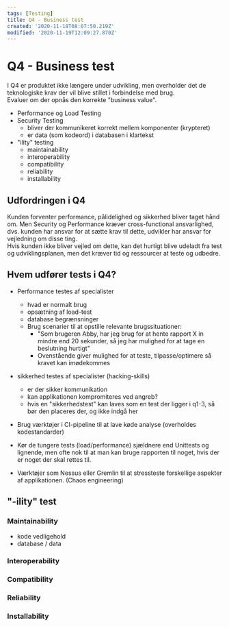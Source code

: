 ```yaml
---
tags: [Testing]
title: Q4 - Business test
created: '2020-11-18T08:07:50.219Z'
modified: '2020-11-19T12:09:27.870Z'
---
```


# Q4 - Business test
I Q4 er produktet ikke længere under udvikling, men overholder det de teknologiske krav der vil blive stillet i forbindelse med brug.  
Evaluer om der opnås den korrekte "business value".
- Performance og Load Testing
- Security Testing
  - bliver der kommunikeret korrekt mellem komponenter (krypteret)
  - er data (som kodeord) i databasen i klartekst
- "ility" testing
  - maintainability
  - interoperability
  - compatibility
  - reliability
  - installability

## Udfordringen i Q4
Kunden forventer performance, pålidelighed og sikkerhed bliver taget hånd om. Men 
Security og Performance kræver cross-functional ansvarlighed, dvs. kunden har ansvar for at sætte krav til dette, udvikler har ansvar for vejledning om disse ting.  
Hvis kunden ikke bliver vejled om dette, kan det hurtigt blive udeladt fra test og udviklingsplanen, men det kræver tid og ressourcer at teste og udbedre.

## Hvem udfører tests i Q4?
- Performance testes af specialister
  - hvad er normalt brug
  - opsætning af load-test
  - database begrænsninger
  - Brug scenarier til at opstille relevante brugssituationer:
    - "Som brugeren Abby, har jeg brug for at hente rapport X in mindre end 20 sekunder, så jeg har mulighed for at tage en beslutning hurtigt"
    - Ovenstående giver mulighed for at teste, tilpasse/optimere så kravet kan imødekommes

- sikkerhed testes af specialister (hacking-skills)
  - er der sikker kommunikation
  - kan applikationen kompromiteres ved angreb?
  - hvis en "sikkerhedstest" kan laves som en test der ligger i q1-3, så bør den placeres der, og ikke indgå her  
  
- Brug værktøjer i CI-pipeline til at lave køde analyse (overholdes kodestandarder)
- Kør de tungere tests (load/performance) sjældnere end Unittests og lignende, men ofte nok til at man kan bruge rapporten til noget, hvis der er noget der skal rettes til.

- Værktøjer som Nessus eller Gremlin til at stressteste forskellige aspekter af applikationen. (Chaos engineering)

## "-ility" test
### Maintainability
- kode vedligehold
- database / data

### Interoperability

### Compatibility

### Reliability

### Installability



